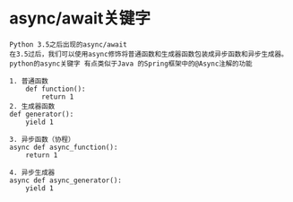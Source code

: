 # async/await关键字
    Python 3.5之后出现的async/await
    在3.5过后，我们可以使用async修饰将普通函数和生成器函数包装成异步函数和异步生成器。
    python的async关键字 有点类似于Java 的Spring框架中的@Async注解的功能
    
    1. 普通函数
        def function():
            return 1
    2. 生成器函数
    def generator():
        yield 1
        
    3. 异步函数（协程）
    async def async_function():
        return 1
        
    4. 异步生成器
    async def async_generator():
        yield 1